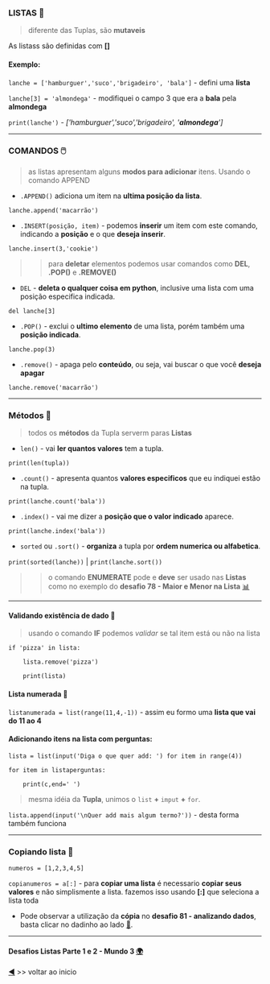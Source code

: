 ### LISTAS :open_file_folder:
> diferente das Tuplas, são **mutaveis**

As listass são definidas com **[]**

#### Exemplo:

`lanche = ['hamburguer','suco','brigadeiro', 'bala']` -  defini uma **lista**

`lanche[3] = 'almondega'` - modifiquei o campo 3 que era a **bala** pela **almondega**

`print(lanche')` - *['hamburguer','suco','brigadeiro', '**almondega**']*

---
### COMANDOS :computer_mouse:
> as listas apresentam alguns **modos para adicionar** itens. Usando o comando APPEND

* `.APPEND()` adiciona um item na **ultima posição da lista**.

`lanche.append('macarrão')`

* `.INSERT(posição, item)` - podemos **inserir** um item com este comando, indicando a **posição** e o que **deseja inserir**.

`lanche.insert(3,'cookie')`

>> para **deletar** elementos podemos usar comandos como **DEL**, **.POP()** e **.REMOVE()**

* `DEL` - **deleta o qualquer coisa em python**, inclusive uma lista com uma posição especifica indicada.

`del lanche[3]`

* `.POP()` - exclui o **ultimo elemento** de uma lista, porém também uma **posição indicada**.

`lanche.pop(3)`

* `.remove()` - apaga pelo **conteúdo**, ou seja, vai buscar o que você **deseja apagar**

`lanche.remove('macarrão')`

---
### Métodos :abacus:
> todos os **métodos** da Tupla serverm paras **Listas**

* `len()` - vai **ler quantos valores** tem a tupla.

`print(len(tupla))`

* `.count()` - apresenta quantos **valores especificos** que eu indiquei estão na tupla.

`print(lanche.count('bala'))`

* `.index()` - vai me dizer a **posição que o valor indicado** aparece.

`print(lanche.index('bala'))`

* `sorted` ou `.sort()` - **organiza** a tupla por **ordem numerica ou alfabetica**.

`print(sorted(lanche))` | `print(lanche.sort())`

>> o comando **ENUMERATE** pode e **deve** ser usado nas **Listas** como no exemplo do **desafio 78 - Maior e Menor na Lista** [:bar_chart:](https://github.com/duartecgustavo/Python-Progress/blob/master/desafios/Mundo%203/Ex078.py)

---
#### Validando existência de dado :game_die:
> usando o comando **IF** podemos *validar* se tal item está ou não na lista

```
if 'pizza' in lista:

    lista.remove('pizza')
    
    print(lista)
```
#### Lista numerada :1234:

`listanumerada = list(range(11,4,-1))` - assim eu formo uma **lista que vai do 11 ao 4**

#### Adicionando itens na lista com perguntas:

```
lista = list(input('Diga o que quer add: ') for item in range(4))

for item in listaperguntas:

    print(c,end=' ')  
```
> mesma idéia da **Tupla**, unimos o `list` **+** `imput` **+** `for`.

`lista.append(input('\nQuer add mais algum termo?'))` - desta forma também funciona

---
### Copiando lista :camera_flash:

`numeros = [1,2,3,4,5]`

`copianumeros = a[:]`  - para **copiar uma lista** é necessario **copiar seus valores** e não simplismente a lista. fazemos isso usando **[:]** que seleciona a lista toda

* Pode observar a utilização da **cópia** no **desafio 81 - analizando dados**, basta clicar no dadinho ao lado [:game_die:](https://github.com/duartecgustavo/Python-Progress/blob/master/desafios/Mundo%203/Ex081.py).

---
#### Desafios Listas Parte 1 e 2 - Mundo 3 [:earth_africa:](https://github.com/duartecgustavo/Python-Progress/edit/master/desafios/Mundo3-lista-desafios.md) 

[:arrow_backward:](https://github.com/duartecgustavo/Python-Progress/blob/master/conteudo/indice.md) >> voltar ao inicio
